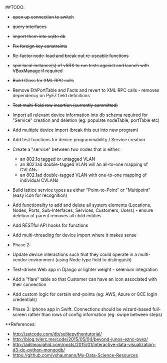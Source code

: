 ##TODO:

* ~~open up connection to switch~~
* ~~query interfaces~~
* ~~import them into sqlite db~~
* ~~Fix foreign key constraints~~
* ~~Re-factor node-load and break out re-useable functions~~
* ~~spin local instance(s) of vSRX to run tests against and launch with VBoxManage if required~~
* ~~Build Class for XML RPC calls~~
* Remove EthPortTable and Facts and revert to XML RPC calls - removes dependency on PyEZ field definitions
* ~~Test multi-field row insertion (currently committed)~~
* Import all relevant device information into db schema required for "Service" creation and deletion (eg: populate nodeTable, portTable etc)
* Add multiple device import (break this out into new program)
* Add test functions for device programmability / Service creation
* Create a "service" between two nodes that is either:
	* an 802.1q tagged or untagged VLAN
	* an 802.1ad double-tagged VLAN will an all-to-one mapping of CVLANs
	* an 802.1ad double-tagged VLAN with one-to-one mapping of individual CVLANs
* Build lattice service types as either "Point-to-Point" or "Multipoint" (easy icon for recognition)
* Add functionality to add and delete all system elements (Locations, Nodes, Ports, Sub-Interfaces, Services, Customers, Users) - ensure deletion of parent removes all child entities
* Add RESTful API hooks for functions
* Add multi-threading for device import where it makes sense

* Phase 2: 
* Update device interactions such that they could operate in a multi-vendor environment (using Node type field to distinguish)
* Test-driven Web app in Django or lighter weight - selenium integration
* Add a "flare" table so that Customer can have an icon associated with their connection
* Add custom logic for certain end-points (eg: AWS, Azure or GCE login credentials)
* Phase 3: iphone app in Swift.  Connections should be wizard-based full-screen rather than rows of config information (eg: swipe between steps)

**References:
* http://zetcode.com/db/sqlitepythontutorial/
* http://blog.tylerc.me/code/2015/05/04/beyond-junos-eznc-pyez/
* http://adilmoujahid.com/posts/2015/01/interactive-data-visualization-d3-dc-python-mongodb/
* https://github.com/vshaumann/My-Data-Science-Resources